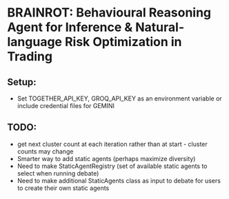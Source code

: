 # BRAINROT: Behavioural Reasoning Agent for Inference & Natural-language Risk Optimization in Trading

## Setup:

- Set TOGETHER_API_KEY, GROQ_API_KEY as an environment variable or include credential files for GEMINI

## TODO:
- get next cluster count at each iteration rather than at start - cluster counts may change
- Smarter way to add static agents (perhaps maximize diversity)
- Need to make StaticAgentRegistry (set of available static agents to select when running debate)
- Need to make additional StaticAgents class as input to debate for users to create their own static agents


